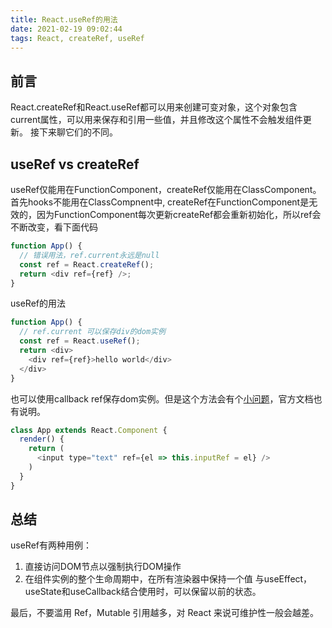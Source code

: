 ```yaml
---
title: React.useRef的用法
date: 2021-02-19 09:02:44
tags: React, createRef, useRef
---
```


## 前言

React.createRef和React.useRef都可以用来创建可变对象，这个对象包含current属性，可以用来保存和引用一些值，并且修改这个属性不会触发组件更新。
接下来聊它们的不同。

## useRef vs createRef

useRef仅能用在FunctionComponent，createRef仅能用在ClassComponent。
首先hooks不能用在ClassCompnent中, createRef在FunctionComponent是无效的，因为FunctionComponent每次更新createRef都会重新初始化，所以ref会不断改变，看下面代码

```js
function App() {
  // 错误用法，ref.current永远是null
  const ref = React.createRef();
  return <div ref={ref} />;
}
```

useRef的用法

```js
function App() {
  // ref.current 可以保存div的dom实例
  const ref = React.useRef();
  return <div>
    <div ref={ref}>hello world</div>
  </div>
}
```

也可以使用callback ref保存dom实例。但是这个方法会有个[小问题](https://reactjs.org/docs/refs-and-the-dom.html#caveats-with-callback-refs)，官方文档也有说明。
```js
class App extends React.Component {
  render() {
    return (
      <input type="text" ref={el => this.inputRef = el} />
    )
  }
}
```

## 总结

useRef有两种用例：

1. 直接访问DOM节点以强制执行DOM操作
2. 在组件实例的整个生命周期中，在所有渲染器中保持一个值
与useEffect，useState和useCallback结合使用时，可以保留以前的状态。

最后，不要滥用 Ref，Mutable 引用越多，对 React 来说可维护性一般会越差。
